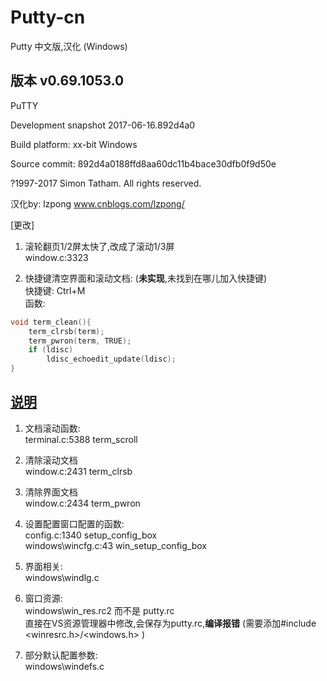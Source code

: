 # Putty-cn
Putty 中文版,汉化 (Windows)  
## 版本 v0.69.1053.0
PuTTY

Development snapshot 2017-06-16.892d4a0

Build platform: xx-bit Windows

Source commit: 892d4a0188ffd8aa60dc11b4bace30dfb0f9d50e

?1997-2017 Simon Tatham. All rights reserved.

汉化by: lzpong www.cnblogs.com/lzpong/

[更改]
1. 滚轮翻页1/2屏太快了,改成了滚动1/3屏  
  window.c:3323


2. 快捷键清空界面和滚动文档:   (**未实现**,未找到在哪儿加入快捷键)  
  快捷键: Ctrl+M  
  函数:  
```c
void term_clean(){
    term_clrsb(term);
    term_pwron(term, TRUE);
    if (ldisc)
        ldisc_echoedit_update(ldisc);
}
```

## [说明](https://github.com/lzpong/Putty-cn/blob/master/windows/VS2015/%E4%BF%AE%E6%94%B9.txt)
1. 文档滚动函数:  
  terminal.c:5388  term_scroll

2. 清除滚动文档  
  window.c:2431  term_clrsb

3. 清除界面文档  
  window.c:2434  term_pwron

4. 设置配置窗口配置的函数:  
  config.c:1340  setup_config_box  
  windows\wincfg.c:43  win_setup_config_box

5. 界面相关:  
  windows\windlg.c

6. 窗口资源:  
  windows\win_res.rc2  而不是 putty.rc  
  直接在VS资源管理器中修改,会保存为putty.rc,**编译报错** (需要添加#include <winresrc.h>/<windows.h> )

7. 部分默认配置参数:  
  windows\windefs.c
